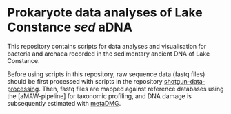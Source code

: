 #  Prokaryote data analyses of Lake Constance _sed_ aDNA
This repository contains scripts for data analyses and visualisation for bacteria and archaea recorded in the sedimentary ancient DNA of Lake Constance.  

Before using scripts in this repository, raw sequence data (fastq files) should be first processed with scripts in the repository [shotgun-data-processing](https://github.com/wangyi91/shotgun-data-processing.git). Then, fastq files are mapped against reference databases using the [aMAW-pipeline] for taxonomic profiling, and DNA damage is subsequently estimated with [metaDMG](https://github.com/metaDMG-dev/metaDMG-core).
